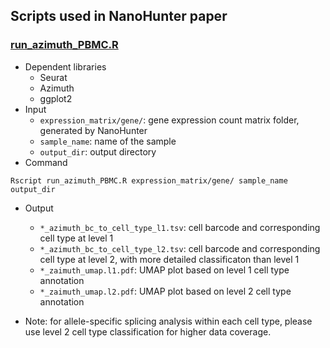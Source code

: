 ## Scripts used in NanoHunter paper

### [run_azimuth_PBMC.R](run_azimuth_PBMC.R#L1)
* Dependent libraries
  * Seurat
  * Azimuth
  * ggplot2
* Input
  * `expression_matrix/gene/`: gene expression count matrix folder, generated by NanoHunter
  * `sample_name`: name of the sample
  * `output_dir`: output directory
* Command
```
Rscript run_azimuth_PBMC.R expression_matrix/gene/ sample_name output_dir
```

* Output
  * `*_azimuth_bc_to_cell_type_l1.tsv`: cell barcode and corresponding cell type at level 1
  * `*_azimuth_bc_to_cell_type_l2.tsv`: cell barcode and corresponding cell type at level 2, with more detailed classificaton than level 1
  * `*_zaimuth_umap.l1.pdf`: UMAP plot based on level 1 cell type annotation
  * `*_zaimuth_umap.l2.pdf`: UMAP plot based on level 2 cell type annotation
 
* Note: for allele-specific splicing analysis within each cell type, please use level 2 cell type classification for higher data coverage.
